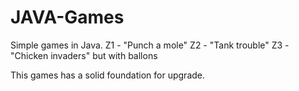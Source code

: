 # JAVA-Games
Simple games in Java.
Z1 - "Punch a mole"
Z2 - "Tank trouble"
Z3 - "Chicken invaders" but  with ballons

This games has a solid foundation for upgrade.

